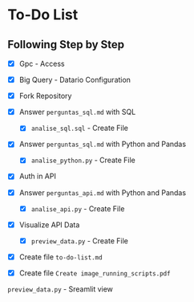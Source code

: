 # To-Do List

## Following Step by Step
- [x] Gpc - Access
- [x] Big Query - Datario Configuration
- [x] Fork Repository
- [x] Answer `perguntas_sql.md` with SQL
    - [x] `analise_sql.sql` - Create File
- [x] Answer `perguntas_sql.md` with Python and Pandas
    - [x] `analise_python.py` - Create File
- [x] Auth in API
- [x] Answer `perguntas_api.md` with Python and Pandas
    - [x] `analise_api.py` - Create File 
- [x] Visualize API Data
    - [x] `preview_data.py` - Create File
- [x] Create file `to-do-list.md`
- [x] Create file `Create image_running_scripts.pdf`


`preview_data.py` - Sreamlit view  
